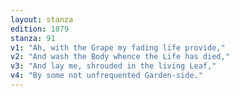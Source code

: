 ```yaml
---
layout: stanza
edition: 1879
stanza: 91
v1: "Ah, with the Grape my fading life provide,"
v2: "And wash the Body whence the Life has died,"
v3: "And lay me, shrouded in the living Leaf,"
v4: "By some not unfrequented Garden-side."
---
```

